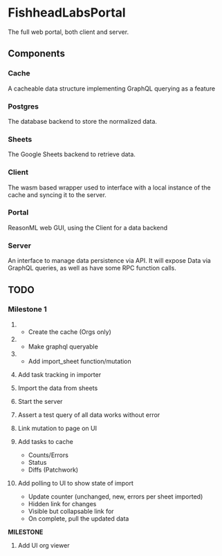 # FishheadLabsPortal

The full web portal, both client and server.

## Components

### Cache

A cacheable data structure implementing GraphQL querying as a feature

### Postgres

The database backend to store the normalized data.

### Sheets

The Google Sheets backend to retrieve data.

### Client

The wasm based wrapper used to interface with a local instance of the cache and syncing it to the server.

### Portal

ReasonML web GUI, using the Client for a data backend

### Server

An interface to manage data persistence via API. It will expose Data via GraphQL queries, as well as have
some RPC function calls.

## TODO

### Milestone 1

1. - Create the cache (Orgs only)
2. - Make graphql queryable
3. - Add import_sheet function/mutation
4. Add task tracking in importer
5. Import the data from sheets
6. Start the server
7. Assert a test query of all data works without error
8. Link mutation to page on UI
9. Add tasks to cache

   - Counts/Errors
   - Status
   - Diffs (Patchwork)

10. Add polling to UI to show state of import
    - Update counter (unchanged, new, errors per sheet imported)
    - Hidden link for changes
    - Visible but collapsable link for
    - On complete, pull the updated data

**MILESTONE**

1. Add UI org viewer
